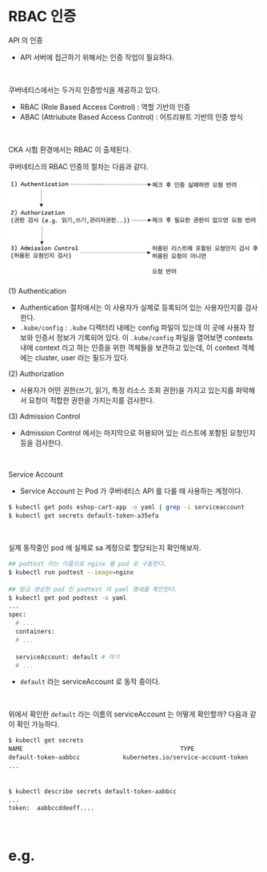 # RBAC 인증

API 의 인증

- API 서버에 접근하기 위해서는 인증 작업이 필요하다.

<br/>

쿠버네티스에서는 두가지 인증방식을 제공하고 있다.

- RBAC (Role Based Access Control) : 역할 기반의 인증
- ABAC (Attriubute Based Access Control) : 어트리뷰트 기반의 인증 방식

<br/>

CKA 시험 환경에서는 RBAC 이 출제된다.<br/>



쿠버네티스의 RBAC 인증의 절차는 다음과 같다.

![](./img/rbac/1.png)

(1) Authentication

- Authentication 절차에서는 이 사용자가 실제로 등록되어 있는 사용자인지를 검사한다.
- `.kube/config` : `.kube` 디렉터리 내에는 config 파일이 있는데 이 곳에 사용자 정보와 인증서 정보가 기록되어 있다. 이 `.kube/config` 파일을 열어보면 contexts 내에 context 라고 하는 인증을 위한 객체들을 보관하고 있는데, 이 context 객체에는 cluster, user 라는 필드가 있다.

(2) Authorization

- 사용자가 어떤 권한(쓰기, 읽기, 특정 리소스 조회 권한)을 가지고 있는지를 파악해서 요청이 적합한 권한을 가지는지를 검사한다.

(3) Admission Control

- Admission Control 에서는 마지막으로 허용되어 있는 리스트에 포함된 요청인지 등을 검사한다.

<br/>



Service Account<br/>

- Service Account 는 Pod 가 쿠버네티스 API 를 다룰 때 사용하는 계정이다.

```bash
$ kubectl get pods eshop-cart-app -o yaml | grep -i serviceaccount
$ kubectl get secrets default-token-a35efa
```

<br/>

실제 동작중인 pod 에 실제로 sa 계정으로 할당되는지 확인해보자.

```bash
## podtest 라는 이름으로 nginx 를 pod 로 구동한다.
$ kubectl run podtest --image=nginx

## 방금 생성한 pod 인 podtest 의 yaml 명세를 확인한다.
$ kubectl get pod podtest -o yaml 
...
spec:
  # ...
  containers:
  # ...
  
  serviceAccount: default # 여기
  # ...

```

- `default` 라는 serviceAccount 로 동작 중이다.

<br/>



위에서 확인한 `default` 라는 이름의 serviceAccount 는 어떻게 확인할까? 다음과 같이 확인 가능하다.

```bash
$ kubectl get secrets
NAME											TYPE						...
default-token-aabbcc			kubernetes.io/service-account-token
...


$ kubectl describe secrets default-token-aabbcc
...
token:  aabbccddeeff....

```

<br/>



# e.g.









